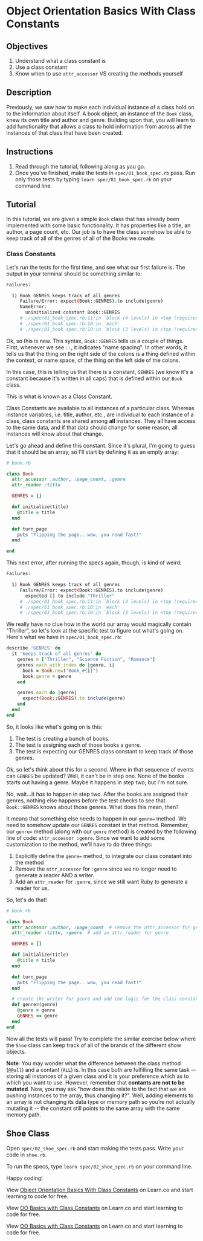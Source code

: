 # Object Orientation Basics With Class Constants

## Objectives
1. Understand what a class constant is
2. Use a class constant
3. Know when to use `attr_accessor` VS creating the methods yourself

## Description

Previously, we saw how to make each individual instance of a class hold on to the information about itself.  A book object, an instance of the `Book` class, knew its own title and author and genre.  Building upon that, you will learn to add functionality that allows a class to hold information from across all the instances of that class that have been created.

## Instructions

1. Read through the tutorial, following along as you go.
2. Once you've finished, make the tests in `spec/01_book_spec.rb` pass. Run only those tests by typing `learn spec/01_book_spec.rb` on your command line.

## Tutorial

In this tutorial, we are given a simple `Book` class that has already been implemented with some basic functionality. It has properties like a title, an author, a page count, etc. Our job is to have the class somehow be able to keep track of all of the genres of all of the Books we create.

### Class Constants

Let's run the tests for the first time, and see what our first failure is. The output in your terminal should be something similar to:

```bash
Failures:

  1) Book GENRES keeps track of all genres
     Failure/Error: expect(Book::GENRES).to include(genre)
     NameError:
       uninitialized constant Book::GENRES
     # ./spec/01_book_spec.rb:11:in `block (4 levels) in <top (required)>'
     # ./spec/01_book_spec.rb:10:in `each'
     # ./spec/01_book_spec.rb:10:in `block (3 levels) in <top (required)>'
```

Ok, so this is new. This syntax, `Book::GENRES` tells us a couple of things. First, whenever we see `::`, it indicates "name spacing". In other words, it tells us that the thing on the right side of the colons is a thing defined within the context, or name space, of the thing on the left side of the colons.

In this case, this is telling us that there is a constant, `GENRES` (we know it's a constant because it's written in all caps) that is defined within our `Book` class.

This is what is known as a Class Constant.

Class Constants are available to all instances of a particular class. Whereas instance variables, i.e. title, author, etc., are individual to each instance of a class, class constants are shared among **all** instances. They all have access to the same data, and if that data should change for some reason, all instances will know about that change.

Let's go ahead and define this constant. Since it's plural, I'm going to guess that it should be an array, so I'll start by defining it as an empty array:

```ruby
# book.rb

class Book
  attr_accessor :author, :page_count, :genre
  attr_reader :title

  GENRES = []

  def initialize(title)
    @title = title
  end

  def turn_page
    puts "Flipping the page...wow, you read fast!"
  end

end
```

This next error, after running the specs again, though, is kind of weird:

```bash
Failures:

  1) Book GENRES keeps track of all genres
     Failure/Error: expect(Book::GENRES).to include(genre)
       expected [] to include "Thriller"
     # ./spec/01_book_spec.rb:11:in `block (4 levels) in <top (required)>'
     # ./spec/01_book_spec.rb:10:in `each'
     # ./spec/01_book_spec.rb:10:in `block (3 levels) in <top (required)>'
```

We really have no clue how in the world our array would magically contain "Thriller", so let's look at the specific test to figure out what's going on. Here's what we have in `spec/01_book_spec.rb`:

```ruby
describe 'GENRES' do
  it 'keeps track of all genres' do
    genres = ["Thriller", "Science Fiction", "Romance"]
    genres.each_with_index do |genre, i|
      book = Book.new("Book_#{i}")
      book.genre = genre
    end

    genres.each do |genre|
      expect(Book::GENRES).to include(genre)
    end
  end
end
```

So, it looks like what's going on is this:

1. The test is creating a bunch of books.
2. The test is assigning each of those books a genre.
3. The test is expecting our GENRES class constant to keep track of those genres.

Ok, so let's think about this for a second. Where in that sequence of events can `GENRES` be updated? Well, it can't be in step one. None of the books starts out having a genre. Maybe it happens in step two, but I'm not sure.

No, wait...it *has* to happen in step two. After the books are assigned their genres, nothing else happens before the test checks to see that `Book::GENRES` knows about those genres. What does this mean, then?

It means that something else needs to happen in our `genre=` method. We need to somehow update our `GENRES` constant in that method. Remember, our `genre=` method (along with our `genre` method) is created by the following line of code: `attr_accessor :genre`. Since we want to add some customization to the method, we'll have to do three things:

1. Explicitly define the `genre=` method, to integrate our class constant into the method
2. Remove the `attr_accessor` for `:genre` since we no longer need to generate a reader AND a writer.
3. Add an `attr_reader` for `:genre`, since we still want Ruby to generate a reader for us.


So, let's do that!

```ruby
# book.rb

class Book
  attr_accessor :author, :page_count  # remove the attr_accessor for genre
  attr_reader :title, :genre  # add an attr_reader for genre

  GENRES = []

  def initialize(title)
    @title = title
  end

  def turn_page
    puts "Flipping the page...wow, you read fast!"
  end

  # create the writer for genre and add the logic for the class constant
  def genre=(genre)
    @genre = genre
    GENRES << genre 
  end
end
```

Now all the tests will pass!
Try to complete the similar exercise below where the `Shoe` class can keep track of all of the brands of the different show objects.

**Note**: You may wonder what the difference between the class method (`@@all`) and a contant (`ALL`) is. In this case both are fulfilling the same task -- storing all instances of a given class and it is your preference which as to which you want to use. However, remember that **contants are not to be mutated**. Now, you may ask "how does this relate to the fact that we are pushing instances to the array, thus changing it?". Well, adding elements to an array is not changing its data type or memory path so you’re not actually mutating it -- the constant still points to the same array with the same memory path.

## Shoe Class

Open `spec/02_shoe_spec.rb` and start making the tests pass. Write your code in `shoe.rb`.

To run the specs, type `learn spec/02_shoe_spec.rb` on your command line.

Happy coding!
<p data-visibility='hidden'>View <a href='https://learn.co/lessons/oo-basics-with-class-constants' title='Object Orientation Basics With Class Constants'>Object Orientation Basics With Class Constants</a> on Learn.co and start learning to code for free.</p>

<p data-visibility='hidden'>View <a href='https://learn.co/lessons/oo-basics-with-class-constants'>OO Basics with Class Constants</a> on Learn.co and start learning to code for free.</p>
<p class='util--hide'>View <a href='https://learn.co/lessons/oo-basics-with-class-constants'>OO Basics with Class Constants</a> on Learn.co and start learning to code for free.</p>
